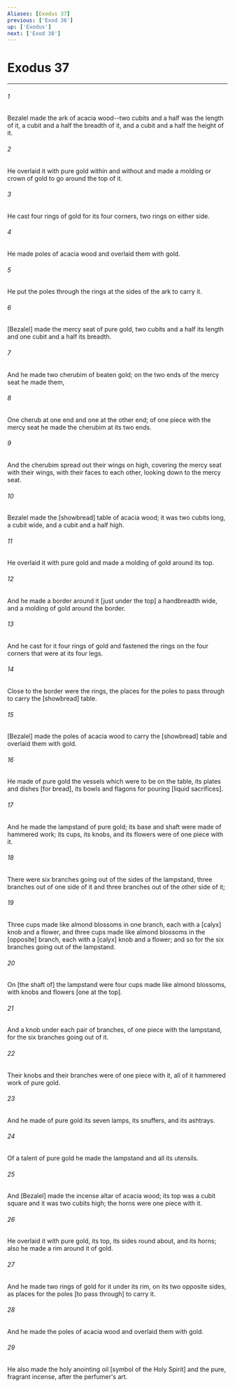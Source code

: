 ```yaml
---
Aliases: [Exodus 37]
previous: ['Exod 36']
up: ['Exodus']
next: ['Exod 38']
---
```

# Exodus 37

***

###### 1 

Bezalel made the ark of acacia wood--two cubits and a half was the length of it, a cubit and a half the breadth of it, and a cubit and a half the height of it. 

###### 2 

He overlaid it with pure gold within and without and made a molding or crown of gold to go around the top of it. 

###### 3 

He cast four rings of gold for its four corners, two rings on either side. 

###### 4 

He made poles of acacia wood and overlaid them with gold. 

###### 5 

He put the poles through the rings at the sides of the ark to carry it. 

###### 6 

[Bezalel] made the mercy seat of pure gold, two cubits and a half its length and one cubit and a half its breadth. 

###### 7 

And he made two cherubim of beaten gold; on the two ends of the mercy seat he made them, 

###### 8 

One cherub at one end and one at the other end; of one piece with the mercy seat he made the cherubim at its two ends. 

###### 9 

And the cherubim spread out their wings on high, covering the mercy seat with their wings, with their faces to each other, looking down to the mercy seat. 

###### 10 

Bezalel made the [showbread] table of acacia wood; it was two cubits long, a cubit wide, and a cubit and a half high. 

###### 11 

He overlaid it with pure gold and made a molding of gold around its top. 

###### 12 

And he made a border around it [just under the top] a handbreadth wide, and a molding of gold around the border. 

###### 13 

And he cast for it four rings of gold and fastened the rings on the four corners that were at its four legs. 

###### 14 

Close to the border were the rings, the places for the poles to pass through to carry the [showbread] table. 

###### 15 

[Bezalel] made the poles of acacia wood to carry the [showbread] table and overlaid them with gold. 

###### 16 

He made of pure gold the vessels which were to be on the table, its plates and dishes [for bread], its bowls and flagons for pouring [liquid sacrifices]. 

###### 17 

And he made the lampstand of pure gold; its base and shaft were made of hammered work; its cups, its knobs, and its flowers were of one piece with it. 

###### 18 

There were six branches going out of the sides of the lampstand, three branches out of one side of it and three branches out of the other side of it; 

###### 19 

Three cups made like almond blossoms in one branch, each with a [calyx] knob and a flower, and three cups made like almond blossoms in the [opposite] branch, each with a [calyx] knob and a flower; and so for the six branches going out of the lampstand. 

###### 20 

On [the shaft of] the lampstand were four cups made like almond blossoms, with knobs and flowers [one at the top]. 

###### 21 

And a knob under each pair of branches, of one piece with the lampstand, for the six branches going out of it. 

###### 22 

Their knobs and their branches were of one piece with it, all of it hammered work of pure gold. 

###### 23 

And he made of pure gold its seven lamps, its snuffers, and its ashtrays. 

###### 24 

Of a talent of pure gold he made the lampstand and all its utensils. 

###### 25 

And [Bezalel] made the incense altar of acacia wood; its top was a cubit square and it was two cubits high; the horns were one piece with it. 

###### 26 

He overlaid it with pure gold, its top, its sides round about, and its horns; also he made a rim around it of gold. 

###### 27 

And he made two rings of gold for it under its rim, on its two opposite sides, as places for the poles [to pass through] to carry it. 

###### 28 

And he made the poles of acacia wood and overlaid them with gold. 

###### 29 

He also made the holy anointing oil [symbol of the Holy Spirit] and the pure, fragrant incense, after the perfumer's art.
